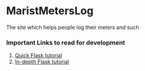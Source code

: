 # MaristMetersLog
The site which helps people log their meters and such

### Important Links to read for development
1. [Quick Flask tutorial](http://flask.palletsprojects.com/en/1.1.x/quickstart/#quickstart)
2. [In-depth Flask tutorial](http://flask.palletsprojects.com/en/1.1.x/tutorial/#tutorial)
